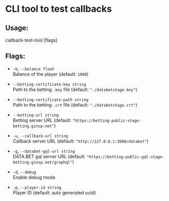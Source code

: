 # CLI tool to test callbacks

## Usage:
  callback-test-tool [flags]


## Flags:
- `-b`, `--balance float`  
  Balance of the player (default: `1000`)

- `--betting-certificate-key string`  
  Path to the betting `.key` file (default: `"./databetstage.key"`)

- `--betting-certificate-path string`  
  Path to the betting `.crt` file (default: `"./databetstage.crt"`)

- `--betting-url string`  
  Betting server URL (default: `"https://betting-public-stage-betting.ginsp.net"`)

- `-u`, `--callback-url string`  
  Callback server URL (default: `"http://127.0.0.1:3000/databet"`)

- `-g`, `--databet-gql-url string`  
  DATA.BET gql server URL (default: `"https://betting-public-gql-stage-betting.ginsp.net/graphql"`)

- `-d`, `--debug`  
  Enable debug mode

- `-p`, `--player-id string`  
  Player ID (default: auto generated uuid)
